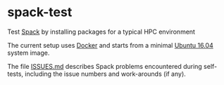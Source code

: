 # spack-test

Test [Spack](https://github.com/LLNL/spack) by installing packages for
a typical HPC environment

The current setup uses [Docker](https://www.docker.com) and starts
from a minimal
[Ubuntu 16.04](https://wiki.ubuntu.com/XenialXerus/ReleaseNotes/16.04)
system image.

The file [ISSUES.md](../master/ISSUES.md) describes Spack
problems encountered during self-tests, including the issue numbers
and work-arounds (if any).

